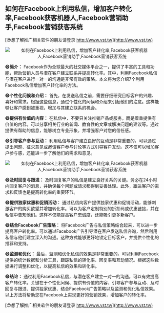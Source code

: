 ## **如何在Facebook上利用私信，增加客户转化率,Facebook获客机器人,Facebook营销助手,Facebook营销获客系统**

[😍想了解推广相关软件的朋友请登录 http://www.vst.tw](http://www.vst.tw)

 <center><img src="https://vst.tw/MP4/tuiguang/png/7.png" alt="如何在Facebook上利用私信，增加客户转化率,Facebook获客机器人,Facebook营销助手,Facebook营销获客系统"></center>

**😄简介：**
Facebook作为全球最大的社交媒体平台之一，提供了丰富的工具和功能，帮助营销人员与潜在客户建立联系并提高转化率。其中，利用Facebook私信与潜在客户进行一对一的沟通是非常有效的策略。本文将为您介绍7个利用Facebook私信增加客户转化率的方法。

**😄个性化问候和介绍：**
首先，在发送私信之前，需要仔细研究目标客户的兴趣、喜好和需求。根据这些信息，通过个性化的问候和介绍来引起他们的注意。这样能够让客户感到被重视，增加与其建立联系的机会。

**😄提供有价值的内容：**
在私信中，不要只关注推销产品或服务，而是着重提供有价值的内容。可以分享相关行业的新闻、教育性的文章或解决问题的建议等。通过提供有帮助的信息，能够树立专业形象，并增强客户对您的信任感。

**😄引导客户参与互动：**
利用私信与客户建立良好的互动是非常重要的。可以通过提出问题、征求意见或邀请客户参与讨论等方式引导客户互动。这不仅可以增加客户参与感，还能进一步了解他们的需求和意见。

 <center><img src="https://vst.tw/MP4/tuiguang/png/1.png" alt="如何在Facebook上利用私信，增加客户转化率,Facebook获客机器人,Facebook营销助手,Facebook营销获客系统"></center>

**😄及时回复与跟进：**
及时回复客户的私信是建立良好关系的关键。务必在24小时内回复客户的消息，并确保每个问题或请求都得到妥善处理。此外，跟进客户的需求和反馈也是提高转化率的重要环节。

**😄提供独家优惠和促销活动：**
通过私信向客户提供独家优惠和促销活动，能够刺激客户的购买欲望并增加转化率。可以为客户定制特别的折扣码或优惠链接，并在私信中告知他们。这样不仅能提高客户忠诚度，还能吸引更多新客户。

**😄结合Facebook广告策略：**
将Facebook广告与私信策略结合起来，可以进一步提高客户转化率。可以通过Facebook广告引导潜在客户发送私信咨询，然后利用私信与他们建立深入的沟通。这种方式能够更好地锁定目标客户，并提供个性化的推荐和支持。

**😄监测和优化：**
最后，监测和优化私信的效果是非常重要的。可以利用Facebook提供的统计数据和分析工具，跟踪私信的转化率、回复率和互动情况。根据这些数据进行调整和优化，以提高私信的效果和转化率。

**😄结论：**
通过利用Facebook私信，与潜在客户建立一对一的沟通，可以有效提高客户转化率。关键在于个性化问候、提供有价值的内容、引导客户参与互动、及时回复与跟进、提供独家优惠、结合Facebook广告策略以及监测和优化私信效果。以上方法将帮助您在Facebook上实现更好的营销效果，增加客户的转化率。

[😍想了解推广相关软件的朋友请登录 http://www.vst.tw](http://www.vst.tw)



